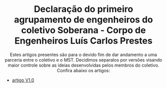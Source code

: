 <h1 align=center> Declaração do primeiro agrupamento de engenheiros do coletivo Soberana - Corpo de Engenheiros Luís Carlos Prestes </h1>

<p align=center> Estes artigos presentes são para o devido fim de dar andamento a uma parceria entre o coletivo e o MST. Decidimos separalos por versões visando maior controle sobre as ideias desenvolvidas pelos membros do coletivo. Confira abaixo os artigos: </p>

* [artigo V1.0](https://github.com/EngenhariaComunista/Declaracao-do-primeiro-agrupamento-de-engenheiros-do-coletivo-Soberana/releases/tag/v0.5-beta)
